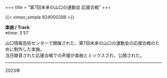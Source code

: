 +++
title = "第7回未来の山口の運動会 応援合戦"
+++

{{< vimeo_simple 824000286 >}} 

**楽曲 / Track**  
※time: 3'57  

山口情報芸術センターで開催された、第7回未来の山口の運動会の応援合戦のために制作した楽曲。  
当日録音された応援合戦での声援が楽曲とミックスされ、公開された。  

***  

2023年